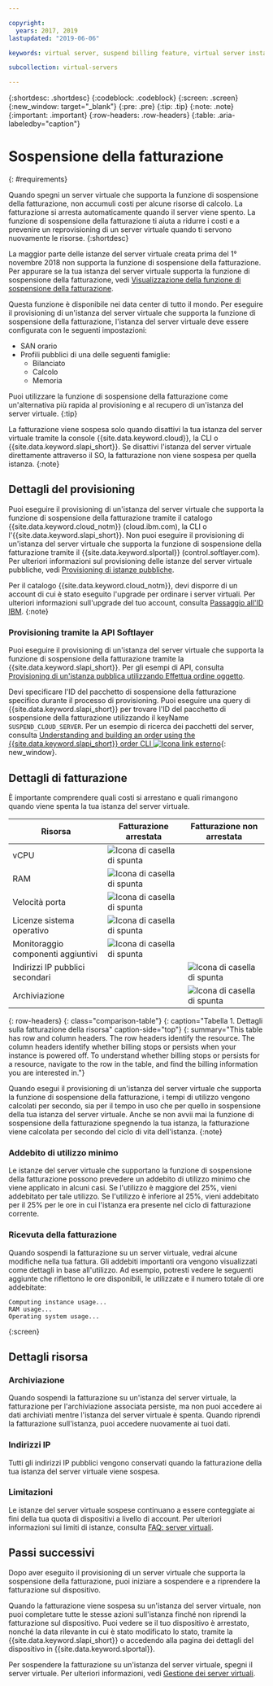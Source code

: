 ```yaml
---

copyright:
  years: 2017, 2019
lastupdated: "2019-06-06"

keywords: virtual server, suspend billing feature, virtual server instances, suspend billing

subcollection: virtual-servers

---
```


{:shortdesc: .shortdesc}
{:codeblock: .codeblock}
{:screen: .screen}
{:new_window: target="_blank"}
{:pre: .pre}
{:tip: .tip}
{:note: .note}
{:important: .important}
{:row-headers: .row-headers}
{:table: .aria-labeledby="caption"}

# Sospensione della fatturazione 
{: #requirements}

Quando spegni un server virtuale che supporta la funzione di sospensione della fatturazione, non accumuli costi per alcune risorse di calcolo. La fatturazione si arresta automaticamente quando il server viene spento. La funzione di sospensione della fatturazione ti aiuta a ridurre i costi e a prevenire un reprovisioning di un server virtuale quando ti servono nuovamente le risorse.
{:shortdesc}

La maggior parte delle istanze del server virtuale creata prima del 1° novembre 2018 non supporta la funzione di sospensione della fatturazione. Per appurare se la tua istanza del server virtuale supporta la funzione di sospensione della fatturazione, vedi [Visualizzazione della funzione di sospensione della fatturazione](/docs/vsi?topic=virtual-servers-viewing-suspend-billing-feature).

Questa funzione è disponibile nei data center di tutto il mondo. Per eseguire il provisioning di un'istanza del server virtuale che supporta la funzione di sospensione della fatturazione, l'istanza del server virtuale deve essere configurata con le seguenti impostazioni:

* SAN orario
* Profili pubblici di una delle seguenti famiglie:
  * Bilanciato
  * Calcolo
  * Memoria

Puoi utilizzare la funzione di sospensione della fatturazione come un'alternativa più rapida al provisioning e al recupero di un'istanza del server virtuale.
{:tip}

La fatturazione viene sospesa solo quando disattivi la tua istanza del server virtuale tramite la console {{site.data.keyword.cloud}}, la CLI o {{site.data.keyword.slapi_short}}. Se disattivi l'istanza del server virtuale direttamente attraverso il SO, la fatturazione non viene sospesa per quella istanza.
{:note}

## Dettagli del provisioning

Puoi eseguire il provisioning di un'istanza del server virtuale che supporta la funzione di sospensione della fatturazione tramite il catalogo {{site.data.keyword.cloud_notm}} (cloud.ibm.com), la CLI o l'{{site.data.keyword.slapi_short}}. Non puoi eseguire il provisioning di un'istanza del server virtuale che supporta la funzione di sospensione della fatturazione tramite il {{site.data.keyword.slportal}} (control.softlayer.com). Per ulteriori informazioni sul provisioning delle istanze del server virtuale pubbliche, vedi [Provisioning di istanze pubbliche](/docs/vsi?topic=virtual-servers-ordering-vs-public#ordering-vs-public).

Per il catalogo {{site.data.keyword.cloud_notm}}, devi disporre di un account di cui è stato eseguito l'upgrade per ordinare i server virtuali. Per ulteriori informazioni sull'upgrade del tuo account, consulta [Passaggio all'ID IBM](/docs/account?topic=account-unifyingaccounts#unifyingaccounts).
{:note}

### Provisioning tramite la API Softlayer
Puoi eseguire il provisioning di un'istanza del server virtuale che supporta la funzione di sospensione della fatturazione tramite la {{site.data.keyword.slapi_short}}. Per gli esempi di API, consulta [Provisioning di un'istanza pubblica utilizzando Effettua ordine oggetto](/docs/vsi?topic=virtual-servers-api-rest-public#provisioning-a-public-instance-using-place-order-object).

Devi specificare l'ID del pacchetto di sospensione della fatturazione specifico durante il processo di provisioning. Puoi eseguire una query di {{site.data.keyword.slapi_short}} per trovare l'ID del pacchetto di sospensione della fatturazione utilizzando il keyName `SUSPEND_CLOUD_SERVER`. Per un esempio di ricerca dei pacchetti del server, consulta [Understanding and building an order using the {{site.data.keyword.slapi_short}} order CLI ![Icona link esterno](../icons/launch-glyph.svg "Icona link esterno")](https://softlayer.github.io/article/understanding-ordering/){: new_window}.

## Dettagli di fatturazione

È importante comprendere quali costi si arrestano e quali rimangono quando viene spenta la tua istanza del server virtuale.

| Risorsa                      | Fatturazione arrestata   | Fatturazione non arrestata |
| ----------------------------- | ----------------- | ---------------- |
| vCPU                          | ![Icona di casella di spunta](../../icons/checkmark-icon.svg) |                  |
| RAM                           | ![Icona di casella di spunta](../../icons/checkmark-icon.svg) |                  |
| Velocità porta                    | ![Icona di casella di spunta](../../icons/checkmark-icon.svg) |                  |
| Licenze sistema operativo     | ![Icona di casella di spunta](../../icons/checkmark-icon.svg) |                  |
| Monitoraggio componenti aggiuntivi          | ![Icona di casella di spunta](../../icons/checkmark-icon.svg) |                  |
| Indirizzi IP pubblici secondari |                   | ![Icona di casella di spunta](../../icons/checkmark-icon.svg) |
| Archiviazione                       |                   | ![Icona di casella di spunta](../../icons/checkmark-icon.svg) |
{: row-headers}
{: class="comparison-table"}
{: caption="Tabella 1. Dettagli sulla fatturazione della risorsa" caption-side="top"}
{: summary="This table has row and column headers. The row headers identify the resource. The column headers identify whether billing stops or persists when your instance is powered off. To understand whether billing stops or persists for a resource, navigate to the row in the table, and find the billing information you are interested in."}  

Quando esegui il provisioning di un'istanza del server virtuale che supporta la funzione di sospensione della fatturazione, i tempi di utilizzo vengono calcolati per secondo, sia per il tempo in uso che per quello in sospensione della tua istanza del server virtuale. Anche se non avvii mai la funzione di sospensione della fatturazione spegnendo la tua istanza, la fatturazione viene calcolata per secondo del ciclo di vita dell'istanza.
{:note}

### Addebito di utilizzo minimo
Le istanze del server virtuale che supportano la funzione di sospensione della fatturazione possono prevedere un addebito di utilizzo minimo che viene applicato in alcuni casi. Se l'utilizzo è maggiore del 25%, vieni addebitato per tale utilizzo. Se l'utilizzo è inferiore al 25%, vieni addebitato per il 25% per le ore in cui l'istanza era presente nel ciclo di fatturazione corrente.

### Ricevuta della fatturazione
Quando sospendi la fatturazione su un server virtuale, vedrai alcune modifiche nella tua fattura. Gli addebiti importanti ora vengono visualizzati come dettagli in base all'utilizzo. Ad esempio, potresti vedere le seguenti aggiunte che riflettono le ore disponibili, le utilizzate e il numero totale di ore addebitate:

```
Computing instance usage...
RAM usage...
Operating system usage...
```
{:screen}

## Dettagli risorsa

### Archiviazione

Quando sospendi la fatturazione su un'istanza del server virtuale, la fatturazione per l'archiviazione associata persiste, ma non puoi accedere ai dati archiviati mentre l'istanza del server virtuale è spenta. Quando riprendi la fatturazione sull'istanza, puoi accedere nuovamente ai tuoi dati.

### Indirizzi IP

Tutti gli indirizzi IP pubblici vengono conservati quando la fatturazione della tua istanza del server virtuale viene sospesa.

### Limitazioni

Le istanze del server virtuale sospese continuano a essere conteggiate ai fini della tua quota di dispositivi a livello di account. Per ulteriori informazioni sui limiti di istanze, consulta [FAQ: server virtuali](/docs/vsi?topic=virtual-servers-faqs-virtual-servers#concurrent).

## Passi successivi
Dopo aver eseguito il provisioning di un server virtuale che supporta la sospensione della fatturazione, puoi iniziare a sospendere e a riprendere la fatturazione sul dispositivo.

Quando la fatturazione viene sospesa su un'istanza del server virtuale, non puoi completare tutte le stesse azioni sull'istanza finché non riprendi la fatturazione sul dispositivo. Puoi vedere se il tuo dispositivo è arrestato, nonché la data rilevante in cui è stato modificato lo stato, tramite la {{site.data.keyword.slapi_short}} o accedendo alla pagina dei dettagli del dispositivo in {{site.data.keyword.slportal}}.

Per sospendere la fatturazione su un'istanza del server virtuale, spegni il server virtuale. Per ulteriori informazioni, vedi [Gestione dei server virtuali](/docs/vsi?topic=virtual-servers-managing-virtual-servers).
